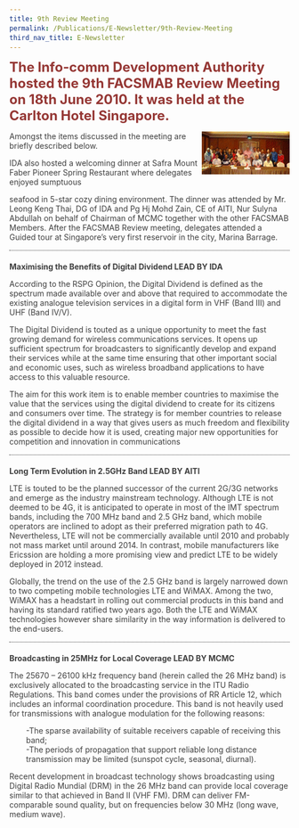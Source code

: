 ```yaml
---
title: 9th Review Meeting
permalink: /Publications/E-Newsletter/9th-Review-Meeting
third_nav_title: E-Newsletter
---
```

<div class="container container--mw1280">
   <p class="default-content" style="color: #3f3f3f; margin-right: 0px; margin-bottom: 0px; margin-left: 0px; padding: 0px 0px 1em; border: 0px;"><strong style="background: transparent; margin: 0px; padding: 0px; border: 0px;"><span style="font-size: 24px; color: #953734;">The Info-comm Development Authority hosted the 9th FACSMAB Review Meeting on 18th June 2010. It was held at the Carlton Hotel Singapore.</span></strong></p>
   <p class="default-content" style="color: #3f3f3f; margin: 0px; padding: 0px 0px 1em; border: 0px;"><img alt="" src="/assets/images/15img-e1436178814976.gif?h=77&amp;w=158&amp;la=en&amp;hash=2C0A8D16514091F7B43509319428049A0EFA7E4A" class="alignright wp-image-800 size-full" style="width: 158px; height: 77px; float: right;">Amongst the items discussed in the meeting are briefly described below.</p>
   <p class="default-content" style="color: #3f3f3f; margin: 0px; padding: 0px 0px 1em; border: 0px;">IDA also hosted a welcoming dinner at Safra Mount Faber Pioneer Spring Restaurant where delegates enjoyed sumptuous</p>
   <p class="default-content" style="color: #3f3f3f; margin: 0px; padding: 0px 0px 1em; border: 0px;">seafood in 5-star cozy dining environment. The dinner was attended by Mr. Leong Keng Thai, DG of IDA and Pg Hj Mohd Zain, CE of AITI, Nur Sulyna Abdullah on behalf of Chairman of MCMC together with the other FACSMAB Members. After the FACSMAB Review meeting, delegates attended a Guided tour at Singapore’s very first reservoir in the city, Marina Barrage.</p>
   <div class="line-separator" style="color: #333333; height: 1px; margin: 0px 0px 20px; padding: 0px; border-width: 0px 0px 1px; border-top-style: initial; border-top-color: initial; border-right-style: initial; border-right-color: initial; border-bottom-style: dotted; border-bottom-color: #313030; border-left-style: initial; border-left-color: initial;">&nbsp;</div>
   <p class="default-content" style="color: #3f3f3f; margin: 0px; padding: 0px 0px 1em; border: 0px;"><strong style="background: transparent; margin: 0px; padding: 0px; border: 0px;">Maximising the Benefits of Digital Dividend LEAD BY IDA</strong></p>
   <p class="default-content" style="color: #3f3f3f; margin: 0px; padding: 0px 0px 1em; border: 0px;">According to the RSPG Opinion, the Digital Dividend is defined as the spectrum made available over and above that required to accommodate the existing analogue television services in a digital form in VHF (Band III) and UHF (Band IV/V).</p>
   <p class="default-content" style="color: #3f3f3f; margin: 0px; padding: 0px 0px 1em; border: 0px;">The Digital Dividend is touted as a unique opportunity to meet the fast growing demand for wireless communications services. It opens up sufficient spectrum for broadcasters to significantly develop and expand their services while at the same time ensuring that other important social and economic uses, such as wireless broadband applications to have access to this valuable resource.</p>
   <p class="default-content" style="color: #3f3f3f; margin: 0px; padding: 0px 0px 1em; border: 0px;">The aim for this work item is to enable member countries to maximise the value that the services using the digital dividend to create for its citizens and consumers over time. The strategy is for member countries to release the digital dividend in a way that gives users as much freedom and flexibility as possible to decide how it is used, creating major new opportunities for competition and innovation in communications</p>
   <div class="line-separator" style="color: #333333; height: 1px; margin: 0px 0px 20px; padding: 0px; border-width: 0px 0px 1px; border-top-style: initial; border-top-color: initial; border-right-style: initial; border-right-color: initial; border-bottom-style: dotted; border-bottom-color: #313030; border-left-style: initial; border-left-color: initial;">&nbsp;</div>
   <p class="default-content" style="color: #3f3f3f; margin: 0px; padding: 0px 0px 1em; border: 0px;"><strong style="background: transparent; margin: 0px; padding: 0px; border: 0px;">Long Term Evolution in 2.5GHz Band LEAD BY AITI</strong></p>
   <p class="default-content" style="color: #3f3f3f; margin: 0px; padding: 0px 0px 1em; border: 0px;">LTE is touted to be the planned successor of the current 2G/3G networks and emerge as the industry mainstream technology. Although LTE is not deemed to be 4G, it is anticipated to operate in most of the IMT spectrum bands, including the 700 MHz band and 2.5 GHz band, which mobile operators are inclined to adopt as their preferred migration path to 4G. Nevertheless, LTE will not be commercially available until 2010 and probably not mass market until around 2014. In contrast, mobile manufacturers like Ericssion are holding a more promising view and predict LTE to be widely deployed in 2012 instead.</p>
   <p class="default-content" style="color: #3f3f3f; margin: 0px; padding: 0px 0px 1em; border: 0px;">Globally, the trend on the use of the 2.5 GHz band is largely narrowed down to two competing mobile technologies LTE and WiMAX. Among the two, WiMAX has a headstart in rolling out commercial products in this band and having its standard ratified two years ago. Both the LTE and WiMAX technologies however share similarity in the way information is delivered to the end-users.</p>
   <div class="line-separator" style="color: #333333; height: 1px; margin: 0px 0px 20px; padding: 0px; border-width: 0px 0px 1px; border-top-style: initial; border-top-color: initial; border-right-style: initial; border-right-color: initial; border-bottom-style: dotted; border-bottom-color: #313030; border-left-style: initial; border-left-color: initial;">&nbsp;</div>
   <p class="default-content" style="color: #3f3f3f; margin: 0px; padding: 0px 0px 1em; border: 0px;"><strong style="background: transparent; margin: 0px; padding: 0px; border: 0px;">Broadcasting in 25MHz for Local Coverage LEAD BY MCMC</strong></p>
   <p class="default-content" style="color: #3f3f3f; margin: 0px; padding: 0px 0px 1em; border: 0px;">The 25670 – 26100 kHz frequency band (herein called the 26 MHz band) is exclusively allocated to the broadcasting service in the ITU Radio Regulations. This band comes under the provisions of RR Article 12, which includes an informal coordination procedure. This band is not heavily used for transmissions with analogue modulation for the following reasons:</p>
   <p class="default-content text-tab" style="color: #3f3f3f; margin: 0px 0px 0px 30px; padding: 0px 0px 1em; border: 0px;">-The sparse availability of suitable receivers capable of receiving this band;<br>-The periods of propagation that support reliable long distance transmission may be limited (sunspot cycle, seasonal, diurnal).</p>
   <p class="default-content" style="color: #3f3f3f; margin-top: 0px; margin-right: 0px; margin-left: 0px; padding: 0px 0px 1em; border: 0px;">Recent development in broadcast technology shows broadcasting using Digital Radio Mundial (DRM) in the 26 MHz band can provide local coverage similar to that achieved in Band II (VHF FM). DRM can deliver FM-comparable sound quality, but on frequencies below 30 MHz (long wave, medium wave).</p>
</div>
